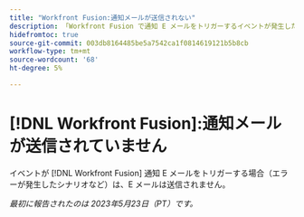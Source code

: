 ```yaml
---
title: "Workfront Fusion:通知メールが送信されない"
description: 「Workfront Fusion で通知 E メールをトリガーするイベントが発生した場合（エラーが発生した場合など）は、E メールは送信されません。」
hidefromtoc: true
source-git-commit: 003db8164485be5a7542ca1f0814619121b5b8cb
workflow-type: tm+mt
source-wordcount: '68'
ht-degree: 5%

---
```



# [!DNL Workfront Fusion]:通知メールが送信されていません

イベントが [!DNL Workfront Fusion] 通知 E メールをトリガーする場合（エラーが発生したシナリオなど）は、E メールは送信されません。

_最初に報告されたのは 2023年5月23日（PT）です。_

